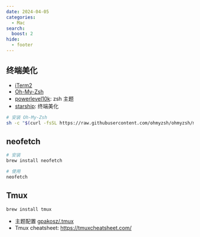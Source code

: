 ```yaml
---
date: 2024-04-05
categories:
  - Mac
search:
  boost: 2
hide:
  - footer
---
```


## 终端美化

- [iTerm2](https://iterm2.com/)
- [Oh-My-Zsh](https://ohmyz.sh/)
- [powerlevel10k](https://github.com/romkatv/powerlevel10k): zsh 主题
- [starship](https://github.com/starship/starship): 终端美化

```bash
# 安装 Oh-My-Zsh
sh -c "$(curl -fsSL https://raw.githubusercontent.com/ohmyzsh/ohmyzsh/master/tools/install.sh)"
```

## neofetch

```bash
# 安装
brew install neofetch

# 使用
neofetch
```

## Tmux

```bash
brew install tmux
```

- 主题配置 [gpakosz/.tmux](https://github.com/gpakosz/.tmux)
- Tmux cheatsheet: https://tmuxcheatsheet.com/
